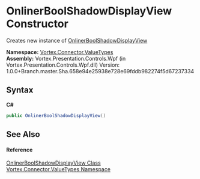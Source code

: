 # OnlinerBoolShadowDisplayView Constructor 
 

Creates new instance of <a href="T_Vortex_Connector_ValueTypes_OnlinerBoolShadowDisplayView.md">OnlinerBoolShadowDisplayView</a>

**Namespace:**&nbsp;<a href="N_Vortex_Connector_ValueTypes.md">Vortex.Connector.ValueTypes</a><br />**Assembly:**&nbsp;Vortex.Presentation.Controls.Wpf (in Vortex.Presentation.Controls.Wpf.dll) Version: 1.0.0+Branch.master.Sha.658e94e25938e728e69fddb982274f5d67237334

## Syntax

**C#**<br />
``` C#
public OnlinerBoolShadowDisplayView()
```


## See Also


#### Reference
<a href="T_Vortex_Connector_ValueTypes_OnlinerBoolShadowDisplayView.md">OnlinerBoolShadowDisplayView Class</a><br /><a href="N_Vortex_Connector_ValueTypes.md">Vortex.Connector.ValueTypes Namespace</a><br />